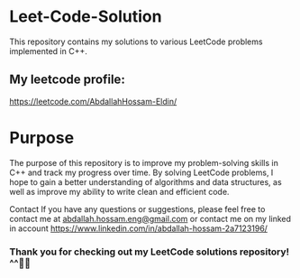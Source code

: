 # Leet-Code-Solution

This repository contains my solutions to various LeetCode problems implemented in C++.

## My leetcode profile:
https://leetcode.com/AbdallahHossam-Eldin/

# Purpose
The purpose of this repository is to improve my problem-solving skills in C++ and track my progress over time. By solving LeetCode problems, I hope to gain a better understanding of algorithms and data structures, as well as improve my ability to write clean and efficient code.

Contact
If you have any questions or suggestions, please feel free to contact me at abdallah.hossam.eng@gmail.com
or contact me on my linked in account https://www.linkedin.com/in/abdallah-hossam-2a7123196/

### Thank you for checking out my LeetCode solutions repository! ^^🙏😃
